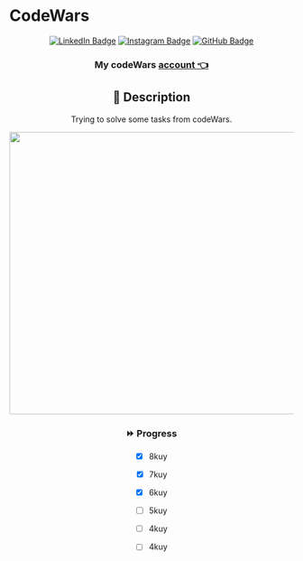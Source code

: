 # CodeWars

<div id="description" align="center">

[![LinkedIn Badge](https://img.shields.io/badge/-RuslanDidun-blue?style=flat&logo=Linkedin&logoColor=black)](https://www.linkedin.com/in/ruslan-didun/)
[![Instagram Badge](https://img.shields.io/badge/-wanderlust_unlimited-skyblue?style=flat&logo=Instagram&logoColor=black)](https://www.instagram.com/wanderlust_unlimited_/)
[![GitHub Badge](https://img.shields.io/badge/-RuslanDidun-junglegreen?style=flat&logo=GitHub&logoColor=black)](https://github.com/RuslanDidun)

### My codeWars [account 👈](https://www.codewars.com/users/Kano06)
<div id="description" align="center">

## :pencil: Description
Trying to solve some tasks from codeWars. 

<span id="header" align="left">
  <img src="https://i.imgur.com/ncpMIi9.png" width="700" height="500">
</span>

### :fast_forward: Progress

- [x] 8kuy

- [x] 7kuy

- [x] 6kuy

- [ ] 5kuy

- [ ] 4kuy

- [ ] 4kuy
